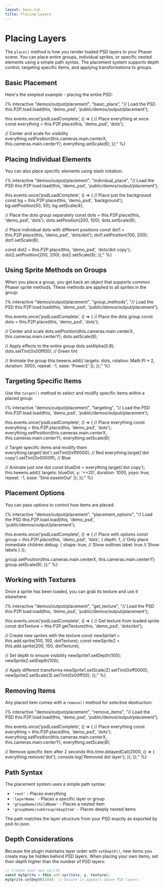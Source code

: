 ```yaml
---
layout: base.njk
title: Placing Layers
---
```


# Placing Layers

The `place()` method is how you render loaded PSD layers to your Phaser scene. You can place entire groups, individual sprites, or specific nested elements using a simple path syntax. The placement system supports depth control, targeting specific items, and applying transformations to groups.

## Basic Placement

Here's the simplest example - placing the entire PSD:

{% interactive "demos/output/placement", "basic_place", "// Load the PSD
this.P2P.load.load(this, 'demo_psd', 'public/demos/output/placement');

this.events.once('psdLoadComplete', () => {
  // Place everything at once
  const everything = this.P2P.place(this, 'demo_psd', 'dots');
  
  // Center and scale for visibility
  everything.setPosition(this.cameras.main.centerX, this.cameras.main.centerY);
  everything.setScale(6);
});" %}

## Placing Individual Elements

You can also place specific elements using slash notation:

{% interactive "demos/output/placement", "individual_place", "// Load the PSD
this.P2P.load.load(this, 'demo_psd', 'public/demos/output/placement');

this.events.once('psdLoadComplete', () => {
  // Place just the background
  const bg = this.P2P.place(this, 'demo_psd', 'background');
  bg.setPosition(50, 50);
  bg.setScale(4);
  
  // Place the dots group separately
  const dots = this.P2P.place(this, 'demo_psd', 'dots');
  dots.setPosition(200, 100);
  dots.setScale(6);
  
  // Place individual dots with different positions
  const dot1 = this.P2P.place(this, 'demo_psd', 'dots/dot');
  dot1.setPosition(100, 200);
  dot1.setScale(8);
  
  const dot2 = this.P2P.place(this, 'demo_psd', 'dots/dot copy');
  dot2.setPosition(200, 200);
  dot2.setScale(8);
});" %}

## Using Sprite Methods on Groups

When you place a group, you get back an object that supports common Phaser sprite methods. These methods are applied to all sprites in the group:

{% interactive "demos/output/placement", "group_methods", "// Load the PSD
this.P2P.load.load(this, 'demo_psd', 'public/demos/output/placement');

this.events.once('psdLoadComplete', () => {
  // Place the dots group
  const dots = this.P2P.place(this, 'demo_psd', 'dots');
  
  // Center and scale
  dots.setPosition(this.cameras.main.centerX, this.cameras.main.centerY);
  dots.setScale(8);
  
  // Apply effects to the entire group
  dots.setAlpha(0.8);
  dots.setTint(0x00ff00); // Green tint
  
  // Animate the group
  this.tweens.add({
    targets: dots,
    rotation: Math.PI * 2,
    duration: 3000,
    repeat: -1,
    ease: 'Power2'
  });
});" %}

## Targeting Specific Items

Use the `target()` method to select and modify specific items within a placed group:

{% interactive "demos/output/placement", "targeting", "// Load the PSD
this.P2P.load.load(this, 'demo_psd', 'public/demos/output/placement');

this.events.once('psdLoadComplete', () => {
  // Place everything
  const everything = this.P2P.place(this, 'demo_psd', 'dots');
  everything.setPosition(this.cameras.main.centerX, this.cameras.main.centerY);
  everything.setScale(6);
  
  // Target specific items and modify them
  everything.target('dot').setTint(0xff0000); // Red
  everything.target('dot copy').setTint(0x0000ff); // Blue
  
  // Animate just one dot
  const blueDot = everything.target('dot copy');
  this.tweens.add({
    targets: blueDot,
    y: '+=20',
    duration: 1000,
    yoyo: true,
    repeat: -1,
    ease: 'Sine.easeInOut'
  });
});" %}

## Placement Options

You can pass options to control how items are placed:

{% interactive "demos/output/placement", "placement_options", "// Load the PSD
this.P2P.load.load(this, 'demo_psd', 'public/demos/output/placement');

this.events.once('psdLoadComplete', () => {
  // Place with options
  const group = this.P2P.place(this, 'demo_psd', 'dots', {
    depth: 1, // Only place immediate children
    debug: {
      shape: true, // Show outlines
      label: true  // Show labels
    }
  });
  
  group.setPosition(this.cameras.main.centerX, this.cameras.main.centerY);
  group.setScale(8);
});" %}

## Working with Textures

Once a sprite has been loaded, you can grab its texture and use it elsewhere:

{% interactive "demos/output/placement", "get_texture", "// Load the PSD
this.P2P.load.load(this, 'demo_psd', 'public/demos/output/placement');

this.events.once('psdLoadComplete', () => {
  // Get texture from loaded sprite
  const dotTexture = this.P2P.getTexture(this, 'demo_psd', 'dots/dot');
  
  // Create new sprites with the texture
  const newSprite1 = this.add.sprite(100, 100, dotTexture);
  const newSprite2 = this.add.sprite(200, 150, dotTexture);
  
  // Set depth to ensure visibility
  newSprite1.setDepth(100);
  newSprite2.setDepth(100);
  
  // Apply different transforms
  newSprite1.setScale(2).setTint(0xff0000);
  newSprite2.setScale(3).setTint(0x00ff00);
});" %}

## Removing Items

Any placed item comes with a `remove()` method for selective destruction:

{% interactive "demos/output/placement", "remove_items", "// Load the PSD
this.P2P.load.load(this, 'demo_psd', 'public/demos/output/placement');

this.events.once('psdLoadComplete', () => {
  // Place everything
  const everything = this.P2P.place(this, 'demo_psd', 'dots');
  everything.setPosition(this.cameras.main.centerX, this.cameras.main.centerY);
  everything.setScale(8);
  
  // Remove specific item after 2 seconds
  this.time.delayedCall(2000, () => {
    everything.remove('dot');
    console.log('Removed dot layer');
  });
});" %}

## Path Syntax

The placement system uses a simple path syntax:

- `'root'` - Places everything
- `'layerName'` - Places a specific layer or group
- `'groupName/childName'` - Places a nested item
- `'groupName/subGroup/deepItem'` - Places deeply nested items

The path matches the layer structure from your PSD exactly as exported by psd-to-json.

## Depth Considerations

Because the plugin maintains layer order with `setDepth()`, new items you create may be hidden behind PSD layers. When placing your own items, set their depth higher than the number of PSD layers:

```javascript
// Create your own sprite
const mySprite = this.add.sprite(x, y, texture);
mySprite.setDepth(100); // Ensure it appears above PSD layers
```